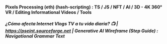 #### Pixels Processing (eth) (hash-scripting) : TS / JS / NFT / AI / 3D - 4K 360° VR / Editing Informational Videos / Tools
##### ¿Cómo afecta Internet Vlogs TV a tu vida diaria? 📺  | https://pseint.sourceforge.net | Generative AI Wireframe (Step Guide) : Navigational Grammar Text

